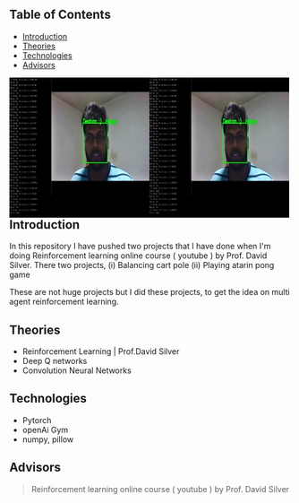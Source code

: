 ## Table of Contents

* [Introduction](#introduction)
* [Theories](#theories)
* [Technologies](#technologies)
* [Advisors](#advisors)
 
<div id="intro" >
    <div class="inline-block">
        <img src ="https://github.com/Deshanch/Greeter/blob/main/sources/1607535085308.jpg" align="left" width="250" height="250">
    </div>
    <div class="inline-block">
        <img src ="https://github.com/Deshanch/Greeter/blob/main/sources/1607535085308.jpg" align="left" width="250" height="250">
    </div>
</div> 
 
## Introduction

In this repository I have pushed two projects that I have done when I'm doing Reinforcement learning online course ( youtube ) by Prof. David Silver.
There two projects,
(i) Balancing cart pole
(ii) Playing atarin pong game

These are not huge projects but I did these projects, to get the idea on multi agent reinforcement learning.


## Theories
* Reinforcement Learning | Prof.David Silver
* Deep Q networks
* Convolution Neural Networks

## Technologies
* Pytorch
* openAi Gym
* numpy, pillow

## Advisors

>Reinforcement learning online course ( youtube ) by Prof. David Silver










